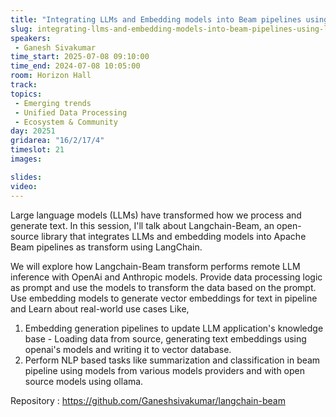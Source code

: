```yaml
---
title: "Integrating LLMs and Embedding models into Beam pipelines using langchain"
slug: integrating-llms-and-embedding-models-into-beam-pipelines-using-langchain
speakers:
 - Ganesh Sivakumar
time_start: 2025-07-08 09:10:00
time_end: 2024-07-08 10:05:00
room: Horizon Hall
track:
topics: 
 - Emerging trends
 - Unified Data Processing
 - Ecosystem & Community
day: 20251
gridarea: "16/2/17/4"
timeslot: 21
images: 

slides:
video: 
---
```


Large language models (LLMs) have transformed how we process and generate text. In this session, I'll talk about Langchain-Beam, an open-source library that integrates LLMs and embedding models into Apache Beam pipelines as transform using LangChain.

We will explore how Langchain-Beam transform performs remote LLM inference with OpenAi and Anthropic models. Provide data processing logic as prompt and use the models to transform the data based on the prompt. Use embedding models to generate vector embeddings for text in pipeline and Learn about real-world use cases Like,

1. Embedding generation pipelines to update LLM application's knowledge base - Loading data from source, generating text embeddings using openai's models and writing it to vector database. 
2. Perform NLP based tasks like summarization and classification in beam pipeline using models from various models providers and with open source models using ollama. 

Repository : https://github.com/Ganeshsivakumar/langchain-beam